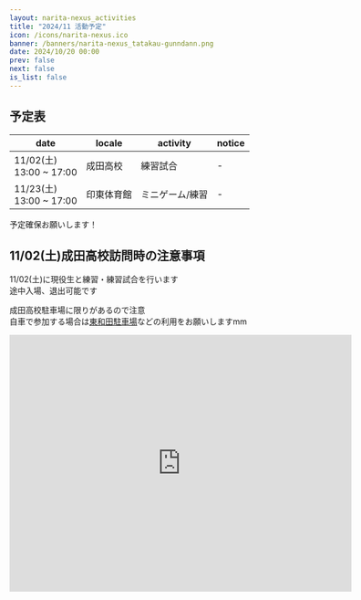 ```yaml
---
layout: narita-nexus_activities
title: "2024/11 活動予定"
icon: /icons/narita-nexus.ico
banner: /banners/narita-nexus_tatakau-gunndann.png
date: 2024/10/20 00:00
prev: false
next: false
is_list: false
---
```


## 予定表

|date|locale|activity|notice|
|-|-|-|-|
|11/02(土)<br>13:00 ~ 17:00|成田高校|練習試合|-|
|11/23(土)<br>13:00 ~ 17:00|印東体育館|ミニゲーム/練習|-|

予定確保お願いします！  

## 11/02(土)成田高校訪問時の注意事項
11/02(土)に現役生と練習・練習試合を行います  
途中入場、退出可能です  

成田高校駐車場に限りがあるので注意  
自車で参加する場合は[東和田駐車場](https://maps.app.goo.gl/rPxTeMEmExVXbc9E7)などの利用をお願いしますmm  
<iframe
  src="https://www.google.com/maps/embed?pb=!1m18!1m12!1m3!1d3236.7682074420363!2d140.32331937579207!3d35.78106977255527!2m3!1f0!2f0!3f0!3m2!1i1024!2i768!4f13.1!3m3!1m2!1s0x60228b001be2875d%3A0x4095d2fd1525d7e6!2z5p2x5ZKM55Sw6aeQ6LuK5aC0!5e0!3m2!1sja!2sjp!4v1718560861748!5m2!1sja!2sjp"
  width="600"
  height="450"
  style="border:0"
  allowfullscreen=""
  loading="lazy"
  referrerpolicy="no-referrer-when-downgrade"
  class="map_iframe"
></iframe>
